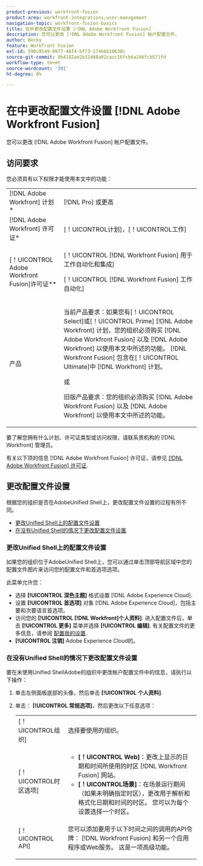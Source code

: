 ```yaml
---
product-previous: workfront-fusion
product-area: workfront-integrations;user-management
navigation-topic: workfront-fusion-basics
title: 在中更改配置文件设置 [!DNL Adobe Workfront Fusion]
description: 您可以更改 [!DNL Adobe Workfront Fusion] 帐户配置文件。
author: Becky
feature: Workfront Fusion
exl-id: 590c8549-0877-46f4-bf73-174b6b10638c
source-git-commit: 8b4182ae2b32488a02cacc16fcb6a246fcb571fd
workflow-type: tm+mt
source-wordcount: '391'
ht-degree: 0%

---
```


# 在中更改配置文件设置 [!DNL Adobe Workfront Fusion]

您可以更改 [!DNL Adobe Workfront Fusion] 帐户配置文件。

## 访问要求

您必须具有以下权限才能使用本文中的功能：

<table style="table-layout:auto"> 
 <col> 
 <col> 
 <tbody> 
  <tr> 
    <td role="rowheader">[!DNL Adobe Workfront] 计划*</td> 
   <td> <p>[!DNL Pro] 或更高</p> </td> 
  </tr> 
  <tr data-mc-conditions=""> 
   <td role="rowheader">[!DNL Adobe Workfront] 许可证*</td> 
   <td> <p>[！UICONTROL计划]，[！UICONTROL工作]</p> </td> 
  </tr> 
  <tr> 
   <td role="rowheader">[！UICONTROL Adobe Workfront Fusion]许可证**</td> 
   <td> <p>[！UICONTROL [!DNL Workfront Fusion] 用于工作自动化和集成] </p><p>[！UICONTROL [!DNL Workfront Fusion] 工作自动化]</p>   </td> 
  </tr> 
  <tr> 
   <td role="rowheader">产品</td> 
   <td>
   <p>当前产品要求：如果您有[！UICONTROL Select]或[！UICONTROL Prime] [!DNL Adobe Workfront] 计划，您的组织必须购买 [!DNL Adobe Workfront Fusion] 以及 [!DNL Adobe Workfront] 以使用本文中所述的功能。 [!DNL Workfront Fusion] 包含在[！UICONTROL Ultimate]中 [!DNL Workfront] 计划。</p>
   <p>或</p>
   <p>旧版产品要求：您的组织必须购买 [!DNL Adobe Workfront Fusion] 以及 [!DNL Adobe Workfront] 以使用本文中所述的功能。</p>
   </td> 
  </tr> 
 </tbody> 
</table>

要了解您拥有什么计划、许可证类型或访问权限，请联系贵机构的 [!DNL Workfront] 管理员。

有关以下项的信息 [!DNL Adobe Workfront Fusion] 许可证，请参见 [[!DNL Adobe Workfront Fusion] 许可证](../../workfront-fusion/get-started/license-automation-vs-integration.md).

## 更改配置文件设置

根据您的组织是否在AdobeUnified Shell上，更改配置文件设置的过程有所不同。

* [更改Unified Shell上的配置文件设置](#change-profile-settings-on-the-unified-shell)
* [在没有Unified Shell的情况下更改配置文件设置](#change-profile-settings-without-the-unified-shell)

### 更改Unified Shell上的配置文件设置

如果您的组织位于AdobeUnified Shell上，您可以通过单击顶部导航区域中您的配置文件图片来访问您的配置文件和首选项选项。

此菜单允许您：

* 选择 **[!UICONTROL 深色主题]** 格式设置 [!DNL Adobe Experience Cloud].
* 设置 **[!UICONTROL 首选项]** 对象 [!DNL Adobe Experience Cloud]，包括主要和次要语言首选项。
* 访问您的 **[!UICONTROL [!DNL Workfront]个人资料]**. 进入配置文件后，单击 **[!UICONTROL 更多]** 菜单并选择 **[!UICONTROL 编辑]**. 有关配置文件的更多信息，请参阅 [配置我的设置](/help/quicksilver/workfront-basics/manage-your-account-and-profile/configuring-your-user-profile/configure-my-settings.md).
* **[!UICONTROL 注销]** Adobe Experience Cloud的。

### 在没有Unified Shell的情况下更改配置文件设置

要在未使用Unified ShellAdobe的组织中更改帐户配置文件中的信息，请执行以下操作：

1. 单击左侧面板底部的头像，然后单击 **[!UICONTROL 个人资料]**.
1. 单击： **[!UICONTROL 常规选项]**，然后更改以下任意选项：

   <table style="table-layout:auto"> 
    <col> 
    <col> 
    <tbody> 
     <tr> 
      <td role="rowheader">[！UICONTROL组织]</td> 
      <td> <p>选择要使用的组织。<br></p> </td> 
     </tr> 
     <tr> 
      <td role="rowheader">[！UICONTROL时区选项]</td> 
      <td> 
       <ul> 
        <li><strong>[！UICONTROL Web]</strong>：更改上显示的日期和时间所使用的时区 [!DNL Workfront Fusion] 网站。</li> 
        <li><strong>[！UICONTROL场景]</strong>：在场景运行期间（如果未明确指定时区），更改用于解析和格式化日期和时间的时区。 您可以为每个设置选择一个时区。</li> 
       </ul> </td> 
     </tr> 
     <tr data-mc-conditions=""> 
      <td role="rowheader">[！UICONTROL API]</td> 
      <td> <p>您可以添加要用于以下时间之间的调用的API令牌： [!DNL Workfront Fusion] 和另一个应用程序或Web服务。 这是一项高级功能。</p> </td> 
     </tr> 
    </tbody> 
   </table>
